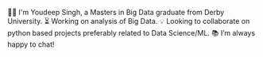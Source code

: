 🧑‍🎓 I'm Youdeep Singh, a Masters in Big Data graduate from Derby University.
⏳ Working on analysis of Big Data.
💡 Looking to collaborate on python based projects preferably related to Data Science/ML.
📚 I’m always happy to chat!
